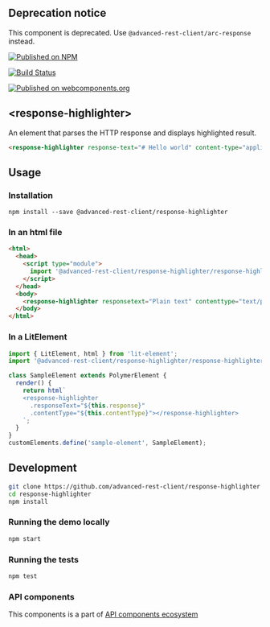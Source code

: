 ## Deprecation notice

This component is deprecated. Use `@advanced-rest-client/arc-response` instead.

[![Published on NPM](https://img.shields.io/npm/v/@advanced-rest-client/response-highlighter.svg)](https://www.npmjs.com/package/@advanced-rest-client/response-highlighter)

[![Build Status](https://travis-ci.org/advanced-rest-client/response-highlighter.svg?branch=stage)](https://travis-ci.org/advanced-rest-client/response-highlighter)

[![Published on webcomponents.org](https://img.shields.io/badge/webcomponents.org-published-blue.svg)](https://www.webcomponents.org/element/advanced-rest-client/response-highlighter)

## &lt;response-highlighter&gt;

An element that parses the HTTP response and displays highlighted result.


```html
<response-highlighter response-text="# Hello world" content-type="application/markdown"></response-highlighter>
```

## Usage

### Installation
```
npm install --save @advanced-rest-client/response-highlighter
```

### In an html file

```html
<html>
  <head>
    <script type="module">
      import '@advanced-rest-client/response-highlighter/response-highlighter.js';
    </script>
  </head>
  <body>
    <response-highlighter responsetext="Plain text" contenttype="text/plain"></response-highlighter>
  </body>
</html>
```

### In a LitElement

```js
import { LitElement, html } from 'lit-element';
import '@advanced-rest-client/response-highlighter/response-highlighter.js';

class SampleElement extends PolymerElement {
  render() {
    return html`
    <response-highlighter
      .responseText="${this.response}"
      .contentType="${this.contentType}"></response-highlighter>
    `;
  }
}
customElements.define('sample-element', SampleElement);
```

## Development

```sh
git clone https://github.com/advanced-rest-client/response-highlighter
cd response-highlighter
npm install
```

### Running the demo locally

```sh
npm start
```

### Running the tests
```sh
npm test
```

### API components

This components is a part of [API components ecosystem](https://elements.advancedrestclient.com/)
